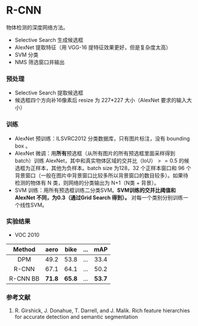 # R-CNN

物体检测的深度网络方法。

- Selective Search 生成候选框
- AlexNet 提取特征（用 VGG-16 提特征效果更好，但是复杂度太高）
- SVM 分类
- NMS 筛选窗口并输出

### 预处理

- Selective Search 提取候选框
- 候选框四个方向补16像素后 resize 为 227*227 大小（AlexNet 要求的输入大小）

### 训练

- AlexNet 预训练：ILSVRC2012 分类数据库，只有图片标注，没有 bounding box 。
- AlexNet 微调：用**所有**预选框（从所有图片的所有预选框里面采样得到 batch）训练 AlexNet，其中和真实物体区域的交并比（IoU）$>= 0.5$ 的候选框为正样本，其他为负样本。batch size 为128，32 个正样本窗口和 96 个背景窗口（一般在图片中背景窗口比较多所以背景窗口的数目较多）。如果待检测的物体有 N 类，则网络的分类输出为 N+1（N类 + 背景）。
- SVM 训练：用所有预选框训练二分类SVM。**SVM训练的交并比阈值和 AlexNet 不同，为0.3（通过Grid Search 得到）。** 对每一个类别分别训练一个线性SVM。


### 实验结果

- VOC 2010

|  Method  |   aero   |   bike   | ...  |   mAP    |
| :------: | :------: | :------: | :--: | :------: |
|   DPM    |   49.2   |   53.8   | ...  |   33.4   |
|  R-CNN   |   67.1   |   64.1   | ...  |   50.2   |
| R-CNN BB | **71.8** | **65.8** | ...  | **53.7** |



### 参考文献  

1. R. Girshick, J. Donahue, T. Darrell, and J. Malik. Rich feature hierarchies for accurate detection and semantic segmentation 



